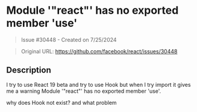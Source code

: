 # Module '"react"' has no exported member 'use'

> Issue #30448 - Created on 7/25/2024

> Original URL: https://github.com/facebook/react/issues/30448

## Description

I try to use React 19 beta 
and try to use Hook but when I try import it gives me a warning
Module '"react"' has no exported member 'use'.

why does Hook not exist? and what problem 

